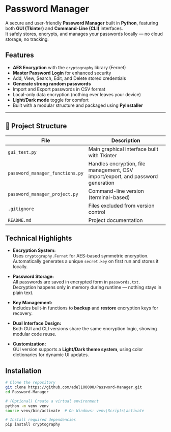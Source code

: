 # Password Manager

A secure and user-friendly **Password Manager** built in **Python**, featuring both **GUI (Tkinter)** and **Command-Line (CLI)** interfaces.  
It safely stores, encrypts, and manages your passwords locally — no cloud storage, no tracking.



##  Features

-  **AES Encryption** with the `cryptography` library (Fernet)
-  **Master Password Login** for enhanced security
-  Add, View, Search, Edit, and Delete stored credentials
-  **Generate strong random passwords**
-  Import and Export passwords in CSV format
-  Local-only data encryption (nothing ever leaves your device)
-  **Light/Dark mode** toggle for comfort
-  Built with a modular structure and packaged using **PyInstaller**

---

## 🧩 Project Structure

| File | Description |
|------|--------------|
| `gui_test.py` | Main graphical interface built with Tkinter |
| `password_manager_functions.py` | Handles encryption, file management, CSV import/export, and password generation |
| `password_manager_project.py` | Command-line version (terminal-based) |
| `.gitignore` | Files excluded from version control |
| `README.md` | Project documentation |



##  Technical Highlights

- **Encryption System:**  
  Uses `cryptography.Fernet` for AES-based symmetric encryption.  
  Automatically generates a unique `secret.key` on first run and stores it locally.  

- **Password Storage:**  
  All passwords are saved in encrypted form in `passwords.txt`.  
  Decryption happens only in memory during runtime — nothing stays in plain text.

- **Key Management:**  
  Includes built-in functions to **backup** and **restore** encryption keys for recovery.

- **Dual Interface Design:**  
  Both GUI and CLI versions share the same encryption logic, showing modular code reuse.

- **Customization:**  
  GUI version supports a **Light/Dark theme system**, using color dictionaries for dynamic UI updates.



##  Installation

```bash
# Clone the repository
git clone https://github.com/adel100000/Password-Manager.git
cd Password-Manager

# (Optional) Create a virtual environment
python -m venv venv
source venv/bin/activate  # On Windows: venv\Scripts\activate

# Install required dependencies
pip install cryptography
